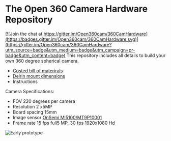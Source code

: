# The Open 360 Camera Hardware Repository 

[![Join the chat at https://gitter.im/Open360cam/360CamHardware](https://badges.gitter.im/Open360cam/360CamHardware.svg)](https://gitter.im/Open360cam/360CamHardware?utm_source=badge&utm_medium=badge&utm_campaign=pr-badge&utm_content=badge)
This repository includes all details to build your own 360 degree spherical camera. 

* [Costed bill of materirals](https://docs.google.com/spreadsheets/d/1DjrssXFpiNprQZbmdWP-jzERTFS624AXDK49ZiT67Ic/edit?usp=sharing)
* [Delrin mount dimensions]( https://docs.google.com/drawings/d/1a1yqljNkfvwshJXSAQb4WQnTHRU0a6AmI5eeKOmlvyI/edit?usp=sharing)
* Instructions

Camera Specifications:

* FOV 220 degrees per camera
* Resolution 2 x5MP
* Board spacing 15mm
* Image sensor [OnSemi MI5100/MT9P10001](http://www.onsemi.com/pub_link/Collateral/MT9P001-D.PDF)
* Frame rate 15 fps full5 MP, 30 fps 1920x1080 Hd

![Early prototype](http://i.imgur.com/HCc8tF9.jpg)

